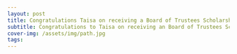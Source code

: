 ```yaml
---
layout: post
title: Congratulations Taisa on receiving a Board of Trustees Scholarship  
subtitle: Congratulations to Taisa on receiving an Board of Trustees Scholarship!  
cover-img: /assets/img/path.jpg
tags: 
---
```


